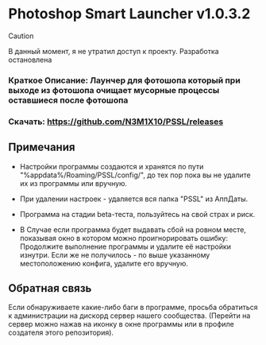 # Photoshop Smart Launcher v1.0.3.2

>[!caution]
>В данный момент, я не утратил доступ к проекту. Разработка остановлена

### Краткое Описание: Лаунчер для фотошопа который при выходе из фотошопа очищает мусорные процессы оставшиеся после фотошопа

### Скачать: https://github.com/N3M1X10/PSSL/releases


## Примечания
- Настройки программы создаются и хранятся по пути "%appdata%/Roaming/PSSL/config/", до тех пор пока вы не удалите их из программы или вручную.
- При удалении настроек - удаляется вся папка "PSSL" из АппДаты.

- Программа на стадии beta-теста, пользуйтесь на свой страх и риск.
- В Случае если программа будет выдавать сбой на ровном месте, показывая окно в котором можно проигнорировать ошибку:
Продолжите выполнение программы и удалите её настройки изнутри.
Если же не получилось - по выше указанному местоположению конфига, удалите его вручную.

## Обратная связь
Если обнаруживаете какие-либо баги в программе, просьба обратиться к администрации на дискорд сервер нашего сообщества.
(Перейти на сервер можно нажав на иконку в окне программы или в профиле создателя этого репозитория).
